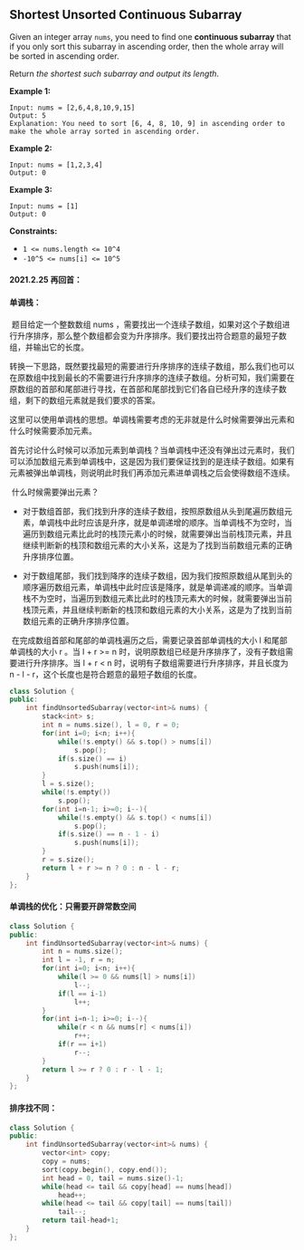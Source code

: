 ## Shortest Unsorted Continuous Subarray

Given an integer array `nums`, you need to find one **continuous subarray** that if you only sort this subarray in ascending order, then the whole array will be sorted in ascending order.

Return *the shortest such subarray and output its length*.

**Example 1:**

```
Input: nums = [2,6,4,8,10,9,15]
Output: 5
Explanation: You need to sort [6, 4, 8, 10, 9] in ascending order to make the whole array sorted in ascending order.
```

**Example 2:**

```
Input: nums = [1,2,3,4]
Output: 0
```

**Example 3:**

```
Input: nums = [1]
Output: 0
```

**Constraints:**

- `1 <= nums.length <= 10^4`
- `-10^5 <= nums[i] <= 10^5`

#### 2021.2.25 再回首：

#### 单调栈：

​		题目给定一个整数数组 nums ，需要找出一个连续子数组，如果对这个子数组进行升序排序，那么整个数组都会变为升序排序。我们要找出符合题意的最短子数组，并输出它的长度。

​		转换一下思路，既然要找最短的需要进行升序排序的连续子数组，那么我们也可以在原数组中找到最长的不需要进行升序排序的连续子数组。分析可知，我们需要在原数组的首部和尾部进行寻找，在首部和尾部找到它们各自已经升序的连续子数组，剩下的数组元素就是我们要求的答案。

​		这里可以使用单调栈的思想。单调栈需要考虑的无非就是什么时候需要弹出元素和什么时候需要添加元素。

​		首先讨论什么时候可以添加元素到单调栈？当单调栈中还没有弹出过元素时，我们可以添加数组元素到单调栈中，这是因为我们要保证找到的是连续子数组。如果有元素被弹出单调栈，则说明此时我们再添加元素进单调栈之后会使得数组不连续。

​		什么时候需要弹出元素？

- 对于数组首部，我们找到升序的连续子数组，按照原数组从头到尾遍历数组元素，单调栈中此时应该是升序，就是单调递增的顺序。当单调栈不为空时，当遍历到数组元素比此时的栈顶元素小的时候，就需要弹出当前栈顶元素，并且继续判断新的栈顶和数组元素的大小关系，这是为了找到当前数组元素的正确升序排序位置。

- 对于数组尾部，我们找到降序的连续子数组，因为我们按照原数组从尾到头的顺序遍历数组元素，单调栈中此时应该是降序，就是单调递减的顺序。当单调栈不为空时，当遍历到数组元素比此时的栈顶元素大的时候，就需要弹出当前栈顶元素，并且继续判断新的栈顶和数组元素的大小关系，这是为了找到当前数组元素的正确升序排序位置。

​		在完成数组首部和尾部的单调栈遍历之后，需要记录首部单调栈的大小 l 和尾部单调栈的大小 r 。当 l + r >= n 时，说明原数组已经是升序排序了，没有子数组需要进行升序排序。当 l + r < n 时，说明有子数组需要进行升序排序，并且长度为 n - l - r，这个长度也是符合题意的最短子数组的长度。

```c++
class Solution {
public:
    int findUnsortedSubarray(vector<int>& nums) {
        stack<int> s;
        int n = nums.size(), l = 0, r = 0;
        for(int i=0; i<n; i++){
            while(!s.empty() && s.top() > nums[i])
                s.pop();
            if(s.size() == i)
                s.push(nums[i]);
        }
        l = s.size();
        while(!s.empty())
            s.pop();
        for(int i=n-1; i>=0; i--){
            while(!s.empty() && s.top() < nums[i])
                s.pop();
            if(s.size() == n - 1 - i)
                s.push(nums[i]);
        }
        r = s.size();
        return l + r >= n ? 0 : n - l - r;
    }
};
```

#### 单调栈的优化：只需要开辟常数空间

```c++
class Solution {
public:
    int findUnsortedSubarray(vector<int>& nums) {
        int n = nums.size();
        int l = -1, r = n;
        for(int i=0; i<n; i++){
            while(l >= 0 && nums[l] > nums[i])
                l--;
            if(l == i-1)
                l++;
        }
        for(int i=n-1; i>=0; i--){
            while(r < n && nums[r] < nums[i])
                r++;
            if(r == i+1)
                r--;
        }
        return l >= r ? 0 : r - l - 1;
    }
};
```

#### 排序找不同：

```c++
class Solution {
public:
    int findUnsortedSubarray(vector<int>& nums) {
        vector<int> copy;
        copy = nums;
        sort(copy.begin(), copy.end());
        int head = 0, tail = nums.size()-1;
        while(head <= tail && copy[head] == nums[head])
            head++;
        while(head <= tail && copy[tail] == nums[tail])
            tail--;
        return tail-head+1;
    }
};
```

